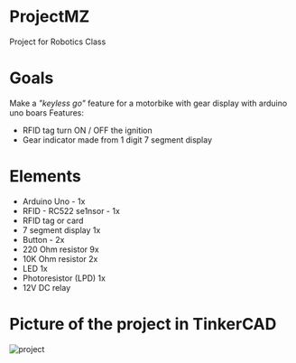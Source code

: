 # ProjectMZ 
Project for Robotics Class

# Goals
Make a _"keyless go"_ feature for a motorbike with gear display with arduino uno boars
Features:
- RFID tag turn ON / OFF the ignition
- Gear indicator made from 1 digit 7 segment display

# Elements
- Arduino Uno - 1x
- RFID - RC522 se1nsor - 1x
- RFID tag or card
- 7 segment display 1x
- Button - 2x
- 220 Ohm resistor 9x
- 10K Ohm resistor 2x
- LED 1x
- Photoresistor (LPD) 1x
- 12V DC relay
# Picture of the project in TinkerCAD
![project](https://github.com/MizereRobin/ProjectMZ/assets/145005391/4d7699a8-7a85-45d5-aeac-54b43f795b5f)
